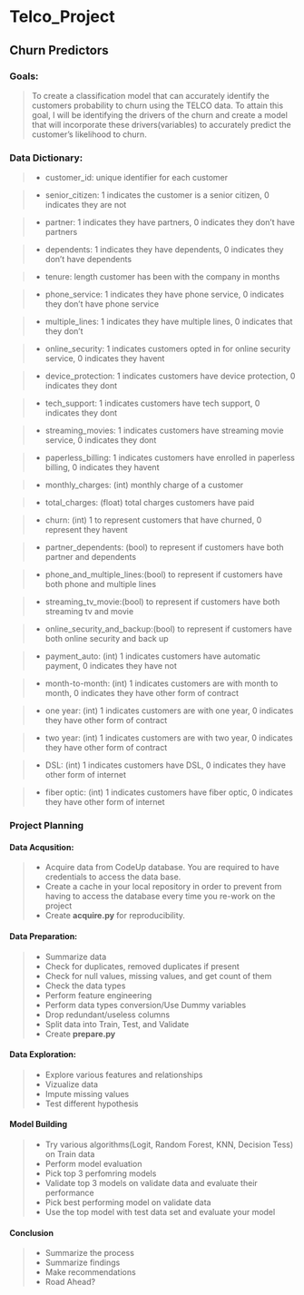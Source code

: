 # Telco_Project
## Churn Predictors
### Goals:
>	To create a classification model that can accurately identify the customers probability to churn using the TELCO data. 
>To attain this goal, I will be identifying the drivers of the churn and create a model that will incorporate these drivers(variables)
>to accurately predict the customer’s likelihood to churn. 

### Data Dictionary:
> - customer_id:  unique identifier for each customer

> - senior_citizen: 1 indicates the customer is a senior citizen, 0 indicates they are not

> - partner: 1 indicates they have partners, 0 indicates they don’t have partners

> - dependents: 1 indicates they have dependents, 0 indicates they don’t have dependents

> - tenure: length customer has been with the company in months

> - phone_service: 1 indicates they have phone service, 0 indicates they don’t have phone service

> - multiple_lines: 1 indicates they have multiple lines, 0 indicates that they don’t

> - online_security: 1 indicates customers opted in for online security service, 0  indicates they havent

> - device_protection: 1 indicates customers have device protection, 0 indicates they dont

> - tech_support: 1 indicates customers have tech support, 0 indicates they dont

> - streaming_movies: 1 indicates customers have streaming movie service, 0 indicates they dont

> - paperless_billing: 1 indicates customers have enrolled in paperless billing, 0 indicates they havent

> - monthly_charges: (int) monthly charge of a customer

> - total_charges: (float) total charges customers have paid

> - churn: (int) 1 to represent customers that have churned, 0 represent they havent

> - partner_dependents: (bool) to represent if customers have both partner and dependents

> - phone_and_multiple_lines:(bool) to represent if customers have both phone and multiple lines

> - streaming_tv_movie:(bool) to represent if customers have both streaming tv and movie

> - online_security_and_backup:(bool) to represent if customers have both online security and back up

> - payment_auto: (int) 1 indicates customers have automatic payment, 0 indicates they have not

> - month-to-month: (int) 1 indicates customers are with month to month, 0 indicates they have other form of contract

> - one year: (int) 1 indicates customers are with one year, 0 indicates they have other form of contract

> - two year: (int) 1 indicates customers are with two year, 0 indicates they have other form of contract

> - DSL: (int) 1 indicates customers have DSL, 0 indicates they have other form of internet

> - fiber optic: (int) 1 indicates customers have fiber optic, 0 indicates they have other form of internet



### Project Planning

#### Data Acqusition:
> -	Acquire data from CodeUp database. You are required to have credentials to access the data base.
> - Create a cache in your local repository in order to prevent from having to access the database every time you re-work on the project
> - Create **acquire.py** for reproducibility.

#### Data Preparation:
> - Summarize data
> - Check for duplicates, removed duplicates if present
> - Check for null values, missing values, and get count of them
> - Check the data types
> - Perform feature engineering
> - Perform data types conversion/Use Dummy variables
> - Drop redundant/useless columns
> - Split data into Train, Test, and Validate
> - Create **prepare.py**

#### Data Exploration:
> - Explore various features and relationships
> - Vizualize data
> - Impute missing values
> - Test different hypothesis

#### Model Building
> - Try various algorithms(Logit, Random Forest, KNN, Decision Tess) on Train data
> - Perform model evaluation
> - Pick top 3 perfomring models
> - Validate top 3 models on validate data and evaluate their performance
> - Pick best performing model on validate data
> - Use the top model with test data set and evaluate your model

#### Conclusion
> - Summarize the process
> - Summarize findings
> - Make recommendations
> - Road Ahead?



